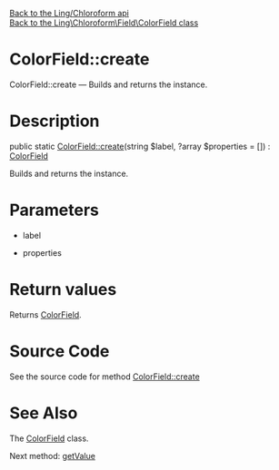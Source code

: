 [Back to the Ling/Chloroform api](https://github.com/lingtalfi/Chloroform/blob/master/doc/api/Ling/Chloroform.md)<br>
[Back to the Ling\Chloroform\Field\ColorField class](https://github.com/lingtalfi/Chloroform/blob/master/doc/api/Ling/Chloroform/Field/ColorField.md)


ColorField::create
================



ColorField::create — Builds and returns the instance.




Description
================


public static [ColorField::create](https://github.com/lingtalfi/Chloroform/blob/master/doc/api/Ling/Chloroform/Field/ColorField/create.md)(string $label, ?array $properties = []) : [ColorField](https://github.com/lingtalfi/Chloroform/blob/master/doc/api/Ling/Chloroform/Field/ColorField.md)




Builds and returns the instance.




Parameters
================


- label

    

- properties

    


Return values
================

Returns [ColorField](https://github.com/lingtalfi/Chloroform/blob/master/doc/api/Ling/Chloroform/Field/ColorField.md).








Source Code
===========
See the source code for method [ColorField::create](https://github.com/lingtalfi/Chloroform/blob/master/Field/ColorField.php#L31-L35)


See Also
================

The [ColorField](https://github.com/lingtalfi/Chloroform/blob/master/doc/api/Ling/Chloroform/Field/ColorField.md) class.

Next method: [getValue](https://github.com/lingtalfi/Chloroform/blob/master/doc/api/Ling/Chloroform/Field/ColorField/getValue.md)<br>

